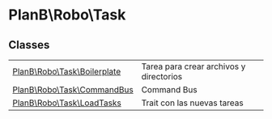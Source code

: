 
                                                                                                                                            
    
# PlanB\Robo\Task



## Classes
| | |
| --- | --- |
| [PlanB\Robo\Task\Boilerplate](../../PlanB/Robo/Task/Boilerplate.md) | Tarea para crear archivos y directorios |
| [PlanB\Robo\Task\CommandBus](../../PlanB/Robo/Task/CommandBus.md) | Command Bus |
| [PlanB\Robo\Task\LoadTasks](../../PlanB/Robo/Task/LoadTasks.md) | Trait con las nuevas tareas |






                                                                                                                                                                                                                                                                                                                                                                                                            
    
                                                                                                                                                                                                                                                                             
                
